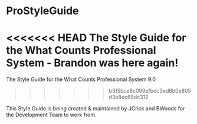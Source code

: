 ProStyleGuide
=============

<<<<<<< HEAD
The Style Guide for the What Counts Professional System - Brandon was here again!
=======
The Style Guide for the What Counts Professional System 9.0
>>>>>>> b315bce8c099efbdc3ed6b0e805d3e8ec68dc312

This Style Guide is being created & maintained by JCrick and BWoods for the Development Team to work from.

